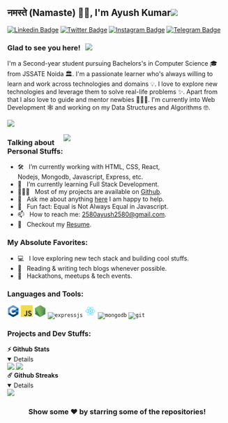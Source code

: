 <h2>नमस्ते (Namaste) 🙏🏻, I'm Ayush Kumar<img src="https://media.giphy.com/media/VgCDAzcKvsR6OM0uWg/giphy.gif" width="50"> </h2>


[![Linkedin Badge](https://img.shields.io/badge/-LinkedIn-0e76a8?style=flat-square&logo=Linkedin&logoColor=white)](https://www.linkedin.com/in/ayush-kumar-10bb0b197/)
[![Twitter Badge](https://img.shields.io/badge/-Twitter-00acee?style=flat-square&logo=Twitter&logoColor=white)](https://twitter.com/AyushKu23194306)
[![Instagram Badge](https://img.shields.io/badge/-Instagram-e4405f?style=flat-square&logo=Instagram&logoColor=white)](https://www.instagram.com/ku_ayush_/)
[![Telegram Badge](https://img.shields.io/badge/-Telegram-0088cc?style=flat-square&logo=Telegram&logoColor=white)](https://t.me/ku_ayush)

### Glad to see you here! &nbsp; ![](https://visitor-badge.glitch.me/badge?page_id=2580ayush2580.2580ayush2580&style=flat-square&color=0088cc)

I'm a Second-year student pursuing Bachelors's in Computer Science 🎓 from JSSATE Noida 🏛. I'm a passionate learner who's always willing to learn and work across technologies and domains 💡. I love to explore new technologies and leverage them to solve real-life problems ✨. Apart from that I also love to guide and mentor newbies 👨🏻‍💻. I'm currently into Web Development 🕸️ and working on my Data Structures and Algorithms 🤓.

[![](https://gitwar.herokuapp.com/badge?username=2580ayush2580&label=Gitwar%20Profile%20Score&style=for-the-badge&color=0088cc)](https://gitwar.herokuapp.com/)

<img align='right' src="https://media.giphy.com/media/gh0RRgkTXedvF0pDc0/giphy.gif" width="375">

### Talking about Personal Stuffs:

- 🛠 &nbsp; I’m currently working with HTML, CSS, React, <br /> Nodejs, Mongodb, Javascript, Express, etc.
- 🚀 &nbsp; I’m currently learning Full Stack Development.
- 👨🏻‍💻 &nbsp; Most of my projects are available on [Github](https://github.com/2580ayush2580).
- 💬 &nbsp; Ask me about anything [here](https://www.instagram.com/ku_ayush_/) I am happy to help.
- 👾 &nbsp; Fun fact: Equal is Not Always Equal in Javascript.
- 📫 &nbsp; How to reach me: 2580ayush2580@gmail.com.
- 📝 &nbsp; Checkout my [Resume]().

### My Absolute Favorites:

- 💻 &nbsp; I love exploring new tech stack and building cool stuffs.
- 📰 &nbsp; Reading & writing tech blogs whenever possible.
- 🍕 &nbsp; Hackathons, meetups & tech events.

### Languages and Tools:

<code><img height="27" src="https://raw.githubusercontent.com/github/explore/80688e429a7d4ef2fca1e82350fe8e3517d3494d/topics/cpp/cpp.png" alt="cpp"></code>
<code><img height="27" src="https://raw.githubusercontent.com/github/explore/80688e429a7d4ef2fca1e82350fe8e3517d3494d/topics/javascript/javascript.png" alt="javascript"></code>
<code><img height="27" src="https://raw.githubusercontent.com/github/explore/80688e429a7d4ef2fca1e82350fe8e3517d3494d/topics/nodejs/nodejs.png" alt="nodejs"></code>
<code><img height="27" src="https://devicons.github.io/devicon/devicon.git/icons/express/express-original.svg" alt="expressjs"></code>
<code><img height="27" src="https://raw.githubusercontent.com/github/explore/80688e429a7d4ef2fca1e82350fe8e3517d3494d/topics/react/react.png" alt="react"></code>
<code><img height="27" src="https://encrypted-tbn0.gstatic.com/images?q=tbn%3AANd9GcSTTzPAw-55ssm1Im594xYZ9eRQu2JylrkYLg&usqp=CAU" alt="mongodb"></code>
<code><img height="27" src="https://devicons.github.io/devicon/devicon.git/icons/git/git-original.svg" alt="git"></code>

<!--
<code><img height="25" src="https://raw.githubusercontent.com/github/explore/80688e429a7d4ef2fca1e82350fe8e3517d3494d/topics/sass/sass.png" alt="sass"></code>
-->

### Projects and Dev Stuffs:


<summary><b>⚡ Github Stats</b></summary>
<details open>
<img height="180em" src="https://github-readme-stats.vercel.app/api?username=2580ayush2580&show_icons=true&hide_border=true&&count_private=true&include_all_commits=true" />
<img height="180em" src="https://github-readme-stats.vercel.app/api/top-langs/?username=2580ayush2580&exclude_repo=KNN-Image-Classification&show_icons=true&hide_border=true&layout=compact&langs_count=8"/>
 </details>


<summary><b>☄️ Github Streaks</b></summary>
<details open>
<img height="180em" src="https://github-readme-streak-stats.herokuapp.com/?user=2580ayush2580&hide_border=true" />
</details>

<div align="center">

### Show some ❤️ by starring some of the repositories!

</div>
